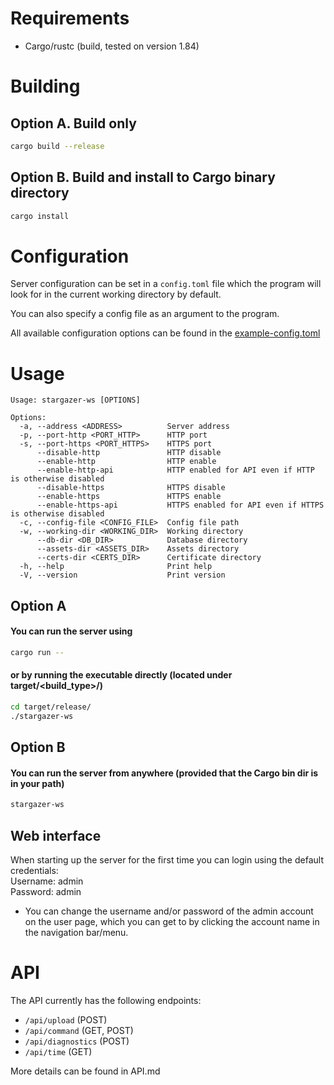 # Requirements
- Cargo/rustc (build, tested on version 1.84)

# Building

## Option A. Build only
```sh
cargo build --release
```
## Option B. Build and install to Cargo binary directory
```sh
cargo install
```

# Configuration
Server configuration can be set in a `config.toml` file which the program will look for in the current working directory by default.<br>

You can also specify a config file as an argument to the program.<br>

All available configuration options can be found in the <a href="example-config.toml">example-config.toml</a>

# Usage
```
Usage: stargazer-ws [OPTIONS]

Options:
  -a, --address <ADDRESS>          Server address
  -p, --port-http <PORT_HTTP>      HTTP port
  -s, --port-https <PORT_HTTPS>    HTTPS port
      --disable-http               HTTP disable
      --enable-http                HTTP enable
      --enable-http-api            HTTP enabled for API even if HTTP is otherwise disabled
      --disable-https              HTTPS disable
      --enable-https               HTTPS enable
      --enable-https-api           HTTPS enabled for API even if HTTPS is otherwise disabled
  -c, --config-file <CONFIG_FILE>  Config file path
  -w, --working-dir <WORKING_DIR>  Working directory
      --db-dir <DB_DIR>            Database directory
      --assets-dir <ASSETS_DIR>    Assets directory
      --certs-dir <CERTS_DIR>      Certificate directory
  -h, --help                       Print help
  -V, --version                    Print version
```

## Option A
#### You can run the server using
```sh
cargo run --
```
#### or by running the executable directly (located under target/<build_type>/)
```sh
cd target/release/
./stargazer-ws
```

## Option B
#### You can run the server from anywhere (provided that the Cargo bin dir is in your path)
```sh
stargazer-ws
```

## Web interface
When starting up the server for the first time you can login using the default credentials:<br>
Username: admin<br>
Password: admin<br>

* You can change the username and/or password of the admin account on the user page, which you can get to by clicking the account name in the navigation bar/menu.<br>

# API
The API currently has the following endpoints:

- `/api/upload` (POST)
- `/api/command` (GET, POST)
- `/api/diagnostics` (POST)
- `/api/time` (GET)

More details can be found in API.md

